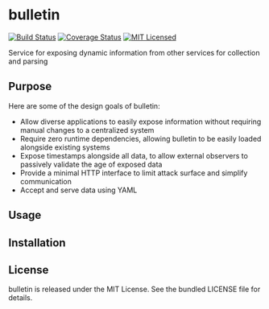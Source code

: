bulletin
=========

[![Build Status](https://img.shields.io/circleci/project/akerl/bulletin.svg)](https://circleci.com/gh/akerl/bulletin)
[![Coverage Status](https://img.shields.io/codecov/c/github/akerl/bulletin.svg)](https://codecov.io/github/akerl/bulletin)
[![MIT Licensed](https://img.shields.io/badge/license-MIT-green.svg)](https://tldrlegal.com/license/mit-license)

Service for exposing dynamic information from other services for collection and parsing

## Purpose

Here are some of the design goals of bulletin:

* Allow diverse applications to easily expose information without requiring manual changes to a centralized system
* Require zero runtime dependencies, allowing bulletin to be easily loaded alongside existing systems
* Expose timestamps alongside all data, to allow external observers to passively validate the age of exposed data
* Provide a minimal HTTP interface to limit attack surface and simplify communication
* Accept and serve data using YAML

## Usage

## Installation

## License

bulletin is released under the MIT License. See the bundled LICENSE file for details.

